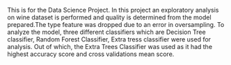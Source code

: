 This is for the Data Science Project.
In this project an exploratory analysis on wine dataset is performed and quality is determined from the model prepared.The type feature was dropped due to an error in oversampling.
To analyze the model, three different classifiers which are Decision Tree classifier, Random Forest Classifier, Extra tress classifier were used for analysis. Out of which, the Extra Trees Classifier was used as it had the highest accuracy score and cross validations mean score.

